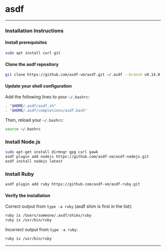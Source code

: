 # asdf

 ---
 
 ### Installation Instructions
 
 #### Install prerequisites
 ```sh
 sudo apt install curl git
 ```
 
 #### Clone the asdf repository
 ```sh
 git clone https://github.com/asdf-vm/asdf.git ~/.asdf --branch v0.14.0
 ```
 
 #### Update your shell configuration
 Add the following lines to your `~/.bashrc`:
 ```sh
 . "$HOME/.asdf/asdf.sh"
 . "$HOME/.asdf/completions/asdf.bash"
 ```
 Then, reload your `~/.bashrc`:
 ```sh
 source ~/.bashrc
 ```
 
 ### Install Node.js
 ```sh
 sudo apt-get install dirmngr gpg curl gawk
 asdf plugin add nodejs https://github.com/asdf-vm/asdf-nodejs.git
 asdf install nodejs latest
 ```
 
 ### Install Ruby
 ```sh
 asdf plugin add ruby https://github.com/asdf-vm/asdf-ruby.git
 ```
 
 #### Verify the installation
 Correct output from `type -a ruby` (asdf shim is first in the list):
 ```sh
 ruby is /Users/someone/.asdf/shims/ruby
 ruby is /usr/bin/ruby
 ```
 
 Incorrect output from `type -a ruby`:
 ```sh
 ruby is /usr/bin/ruby
 ```
 
 ---
